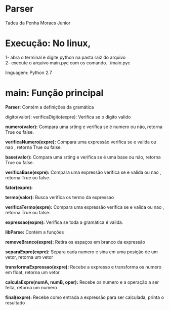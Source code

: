 # Parser
Tadeu da Penha Moraes Junior

# Execução: No linux, 
1- abra o terminal e digite python na pasta raiz do arquivo<br>
2- execute o arquivo main.pyc com os comando. ./main.pyc

linguagem: Python 2.7

# main: Função principal

**Parser:** Contém a definições da gramática

digito(valor): 
verificaDigito(expre): Verifica se o digito valido

**numero(valor):** Compara uma srting e verifica se é numero ou não, retorna True ou false.

**verificaNumero(expre):** Compara uma expressão verifica se e valida ou nao , retorna True ou false.

**base(valor):** Compara uma srting e verifica se é uma base ou não, retorna True ou false.

**verificaBase(expre):** Compara uma expressão verifica se e valida ou nao , retorna True ou false.
	
**fator(expre):** 

**termo(valor):** Busca verifica os termo da expressao
	

**verificaTermo(expre):** Compara uma expressão verifica se e valida ou nao , retorna True ou false.
	

**expressao(expre):**	Verifica se toda a gramática é valida.


**libParse:** Contém a funções 

**removeBranco(expre):** Retira os espaços em branco da expressão

**separaExpre(expre):** Separa cada numero e sina em uma posição de um vetor, retorna um vetor
			
**transformaExpressao(expre):** Recebe a expresso e transforma os numero em float, retorna um vetor

**calculaExpre(numA, numB, oper):** Recebe os numero e a operação a ser feita, retorna um numero 
					
	
**final(expre):** Recebe como entrada a expressão para ser calculada, printa o resultado

